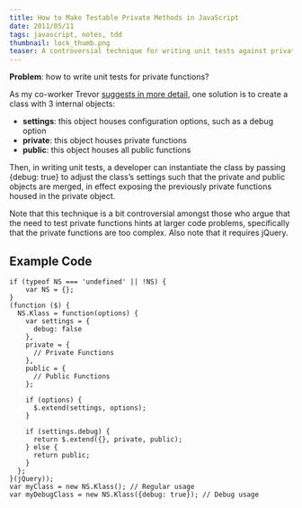 ```yaml
---
title: How to Make Testable Private Methods in JavaScript
date: 2011/05/11
tags: javascript, notes, tdd
thumbnail: lock_thumb.png
teaser: A controversial technique for writing unit tests against private methods.
---
```


<b>Problem</b>: how to write unit tests for private functions?

As my co-worker Trevor [suggests in more detail](http://trevmex.com/post/5365259743/a-javascript-template-for-making-testable-private), one solution is to create a class with 3 internal objects:

* <b>settings</b>: this object houses configuration options, such as a debug option
* <b>private</b>: this object houses private functions
* <b>public</b>: this object houses all public functions

Then, in writing unit tests, a developer can instantiate the class by passing {debug: true} to adjust the class’s settings such that the private and public objects are merged, in effect exposing the previously private functions housed in the private object.

Note that this technique is a bit controversial amongst those who argue that the need to test private functions hints at larger code problems, specifically that the private functions are too complex. Also note that it requires jQuery.

## Example Code

```
if (typeof NS === 'undefined' || !NS) {
    var NS = {};
}
(function ($) {
  NS.Klass = function(options) {
    var settings = {
      debug: false
    },
    private = {
      // Private Functions
    },
    public = {
      // Public Functions
    };

    if (options) {
      $.extend(settings, options);
    }

    if (settings.debug) {
      return $.extend({}, private, public);
    } else {
      return public;
    }
  };
}(jQuery));
var myClass = new NS.Klass(); // Regular usage
var myDebugClass = new NS.Klass({debug: true}); // Debug usage
```
